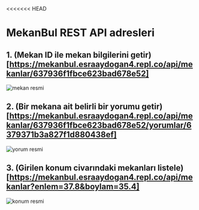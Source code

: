 <<<<<<< HEAD
 # MekanBul REST API adresleri
 
## 1. (Mekan ID ile mekan bilgilerini getir)[https://mekanbul.esraaydogan4.repl.co/api/mekanlar/637936f1fbce623bad678e52]
  ![mekan resmi](https://user-images.githubusercontent.com/115172638/202674620-1b45bb9f-cae4-429d-96ac-8bac4d65f903.png)


## 2. (Bir mekana ait belirli bir yorumu getir)[https://mekanbul.esraaydogan4.repl.co/api/mekanlar/637936f1fbce623bad678e52/yorumlar/6379371b3a827f1d880438ef]
  ![yorum resmi](https://user-images.githubusercontent.com/115172638/202674672-fe9e17d3-fb70-4964-bd7c-b364b77330ac.png)


## 3. (Girilen konum civarındaki mekanları listele)[https://mekanbul.esraaydogan4.repl.co/api/mekanlar?enlem=37.8&boylam=35.4]
  ![konum resmi](https://user-images.githubusercontent.com/115172638/202674708-ab4fc688-5dd3-41d3-9914-4f7473a4b8c9.png)
 
